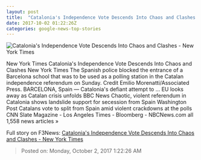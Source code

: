```yaml
---
layout: post
title:  "Catalonia's Independence Vote Descends Into Chaos and Clashes - New York Times"
date: 2017-10-02 01:22:26Z
categories: google-news-top-stories
---
```


![Catalonia's Independence Vote Descends Into Chaos and Clashes - New York Times](https://static01.nyt.com/images/2017/10/02/world/02catalonia5sub/02catalonia5sub-facebookJumbo.jpg)

New York Times Catalonia's Independence Vote Descends Into Chaos and Clashes New York Times The Spanish police blocked the entrance of a Barcelona school that was to be used as a polling station in the Catalan independence referendum on Sunday. Credit Emilio Morenatti/Associated Press. BARCELONA, Spain — Catalonia's defiant attempt to ... EU looks away as Catalan crisis unfolds BBC News Chaotic, violent referendum in Catalonia shows landslide support for secession from Spain Washington Post Catalans vote to split from Spain amid violent crackdowns at the polls CNN Slate Magazine - Los Angeles Times - Bloomberg - NBCNews.com all 1,558 news articles »


Full story on F3News: [Catalonia's Independence Vote Descends Into Chaos and Clashes - New York Times](http://www.f3nws.com/n/JEffPE)

> Posted on: Monday, October 2, 2017 1:22:26 AM

